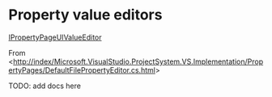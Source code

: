 Property value editors
======================

[IPropertyPageUIValueEditor](http://index/Microsoft.VisualStudio.ProjectSystem.V12Only/A.html#a053a2b21050a67c)


From <[http://index/Microsoft.VisualStudio.ProjectSystem.VS.Implementation/PropertyPages/DefaultFilePropertyEditor.cs.html](http://index/Microsoft.VisualStudio.ProjectSystem.VS.Implementation/PropertyPages/DefaultFilePropertyEditor.cs.html)>


TODO: add docs here

